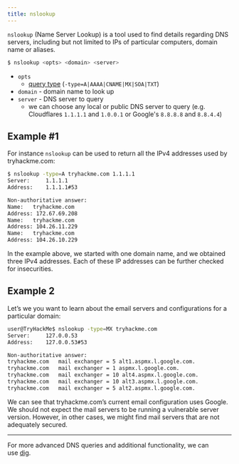 ```yaml
---
title: nslookup
---
```


`nslookup` (Name Server Lookup) is a tool used to find details regarding DNS servers, including but not limited to IPs of particular computers, domain name or aliases.

```sh
$ nslookup <opts> <domain> <server>
```

- `opts`
  - [query type](/query%20type) (`-type=A|AAAA|CNAME|MX|SOA|TXT`)
- `domain` - domain name to look up
- `server` - DNS server to query
  - we can choose any local or public DNS server to query (e.g. Cloudflares `1.1.1.1` and `1.0.0.1` or Google's `8.8.8.8` and `8.8.4.4`)

## Example #1

For instance `nslookup` can be used to return all the IPv4 addresses used by tryhackme.com:

```sh
$ nslookup -type=A tryhackme.com 1.1.1.1
Server:		1.1.1.1
Address:	1.1.1.1#53

Non-authoritative answer:
Name:	tryhackme.com
Address: 172.67.69.208
Name:	tryhackme.com
Address: 104.26.11.229
Name:	tryhackme.com
Address: 104.26.10.229
```

In the example above, we started with one domain name, and we obtained three IPv4 addresses. Each of these IP addresses can be further checked for insecurities.

## Example 2

Let’s we you want to learn about the email servers and configurations for a particular domain:

```sh
user@TryHackMe$ nslookup -type=MX tryhackme.com
Server:		127.0.0.53
Address:	127.0.0.53#53

Non-authoritative answer:
tryhackme.com	mail exchanger = 5 alt1.aspmx.l.google.com.
tryhackme.com	mail exchanger = 1 aspmx.l.google.com.
tryhackme.com	mail exchanger = 10 alt4.aspmx.l.google.com.
tryhackme.com	mail exchanger = 10 alt3.aspmx.l.google.com.
tryhackme.com	mail exchanger = 5 alt2.aspmx.l.google.com.
```

We can see that tryhackme.com’s current email configuration uses Google. We should not expect the mail servers to be running a vulnerable server version. However, in other cases, we might find mail servers that are not adequately secured.

---

For more advanced DNS queries and additional functionality, we can use [dig](/knowledge/OffSec/tools/dig.md).
